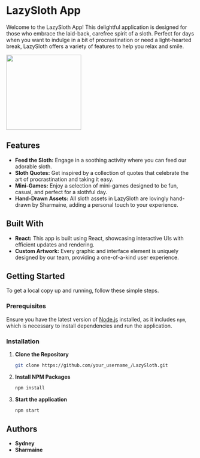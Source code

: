 # LazySloth App

Welcome to the LazySloth App! This delightful application is designed for those who embrace the laid-back, carefree spirit of a sloth. Perfect for days when you want to indulge in a bit of procrastination or need a light-hearted break, LazySloth offers a variety of features to help you relax and smile.

<img src="https://github.com/sydteo/lazysloth/assets/71167004/8bf2dfca-4574-4129-9c03-3187fce1ceae" width="200" height="auto">

## Features

- **Feed the Sloth:** Engage in a soothing activity where you can feed our adorable sloth.
- **Sloth Quotes:** Get inspired by a collection of quotes that celebrate the art of procrastination and taking it easy.
- **Mini-Games:** Enjoy a selection of mini-games designed to be fun, casual, and perfect for a slothful day.
- **Hand-Drawn Assets:** All sloth assets in LazySloth are lovingly hand-drawn by Sharmaine, adding a personal touch to your experience.

## Built With

- **React:** This app is built using React, showcasing interactive UIs with efficient updates and rendering.
- **Custom Artwork:** Every graphic and interface element is uniquely designed by our team, providing a one-of-a-kind user experience.

## Getting Started

To get a local copy up and running, follow these simple steps.

### Prerequisites

Ensure you have the latest version of [Node.js](https://nodejs.org/) installed, as it includes `npm`, which is necessary to install dependencies and run the application.

### Installation

1. **Clone the Repository**

   ```sh
   git clone https://github.com/your_username_/LazySloth.git

   ```

2. **Install NPM Packages**

   ```sh
   npm install

   ```

3. **Start the application**
   ```sh
   npm start
   ```

## Authors

- **Sydney**
- **Sharmaine**
